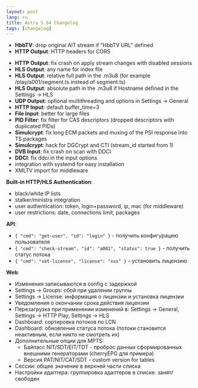 ```yaml
---
layout: post
lang: ru
title: Astra 5.64 Changelog
tags: [changelog]
---
```


- **HbbTV**: drop original AIT stream if "HbbTV URL" defined
- **HTTP Output**: HTTP headers for CORS
<!-- more -->
- **HTTP Output**: fix crash on apply stream changes with disabled sessions
- **HLS Output**: any name for index file
- **HLS Output**: relative full path in the .m3u8 (for example /play/a001/segment.ts instead of segment.ts)
- **HLS Output**: absolute path in the .m3u8 if Hostname defined in the Settings -> HLS
- **UDP Output**: optional multithreading and options in Settings -> General
- **HTTP Input**: default buffer_time=3
- **File Input**: better for large files
- **PID Filter**: fix filter for CAS descriptors (dropped descriptors with duplicated PIDs)
- **Simulcrypt**: fix long ECM packets and muxing of the PSI response into TS packages
- **Simulcrypt**: hack for DGCrypt and CTI (stream_id started from 1)
- **DVB Input**: fix crash on scan with DDCI
- **DDCI**: fix ddci in the input options
- integration with systemd for easy installation
- XMLTV import for middleware

**Built-in HTTP/HLS Authentication**:
- black/white IP lists
- stalker/ministra integration
- user authentication: token, login+password, ip, mac (for middleware)
- user restrictions: date, connections limit, packages

**API**:

- `{ "cmd": "get-user", "id": "login" }` - получить конфигурацию пользователя
- `{ "cmd": "check-stream", "id": "a001", "status": true }` - получить статус потока
- `{ "cmd": "set-license", "license": "xxx" }` - установить лицензию

**Web**:

 - Изменения записываются в config с задержкой
 - Settings -> Groups: сбой при удалении группы
 - Settings -> License: информация о лицензии и установка лицензии
 - Уведомления о окончании срока действия лицензии
 - Перезагрузка при применении изменений в: Settings -> General, Settings -> HTTP Play, Settings -> HLS
 - Dashboard: сортировка потоков по LCN
 - Dashboard: обновление статуса потока (потоки становится неактивным, если никто не смотреть их)
 - Дополнительные опции для MPTS:
    - Байпасс NIT/SDT/EIT/TDT - проброс данных сформированных внешними генераторами (cherryEPG для примера)
    - Версия PAT/NIT/CAT/SDT - custom version for tables
 - Сессии: общее значение в верхней части списка
 - Настройки адаптера: группировка адаптеров в списке: занят/свободен

